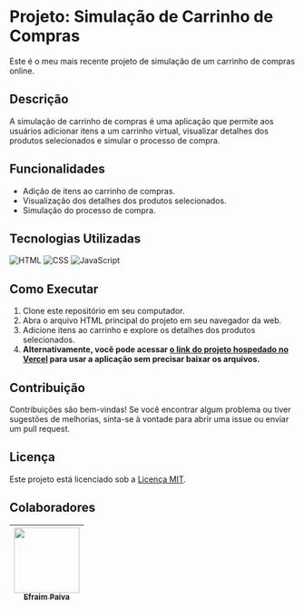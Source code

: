 # Projeto: Simulação de Carrinho de Compras

Este é o meu mais recente projeto de simulação de um carrinho de compras online.

## Descrição

A simulação de carrinho de compras é uma aplicação que permite aos usuários adicionar itens a um carrinho virtual, visualizar detalhes dos produtos selecionados e simular o processo de compra.

## Funcionalidades

- Adição de itens ao carrinho de compras.
- Visualização dos detalhes dos produtos selecionados.
- Simulação do processo de compra.

## Tecnologias Utilizadas

![HTML](https://img.shields.io/badge/HTML-239120?style=for-the-badge&logo=html5&logoColor=white)
![CSS](https://img.shields.io/badge/CSS-239120?style=for-the-badge&logo=css3&logoColor=white)
![JavaScript](https://img.shields.io/badge/JavaScript-F7DF1E?style=for-the-badge&logo=javascript&logoColor=black)

## Como Executar

1. Clone este repositório em seu computador.
2. Abra o arquivo HTML principal do projeto em seu navegador da web.
3. Adicione itens ao carrinho e explore os detalhes dos produtos selecionados.
4. **Alternativamente, você pode acessar [o link do projeto hospedado no Vercel](https://alura-cdc.vercel.app/) para usar a aplicação sem precisar baixar os arquivos.**

## Contribuição

Contribuições são bem-vindas! Se você encontrar algum problema ou tiver sugestões de melhorias, sinta-se à vontade para abrir uma issue ou enviar um pull request.

## Licença

Este projeto está licenciado sob a [Licença MIT](LICENSE).

## Colaboradores

| [<img loading="lazy" src="https://avatars.githubusercontent.com/u/155408354?v=4" width=115><br><sub>Efraim Paiva</sub>](https://github.com/efraim-paiva) |
| :---: |
